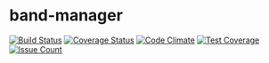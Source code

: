 # band-manager
[![Build Status](https://travis-ci.org/ericcastoldi/band-manager.svg?branch=master)](https://travis-ci.org/ericcastoldi/band-manager)
[![Coverage Status](https://coveralls.io/repos/github/ericcastoldi/band-manager/badge.svg?branch=master)](https://coveralls.io/github/ericcastoldi/band-manager?branch=master)
[![Code Climate](https://codeclimate.com/github/ericcastoldi/band-manager/badges/gpa.svg)](https://codeclimate.com/github/ericcastoldi/band-manager)
[![Test Coverage](https://codeclimate.com/github/ericcastoldi/band-manager/badges/coverage.svg)](https://codeclimate.com/github/ericcastoldi/band-manager/coverage)
[![Issue Count](https://codeclimate.com/github/ericcastoldi/band-manager/badges/issue_count.svg)](https://codeclimate.com/github/ericcastoldi/band-manager)
